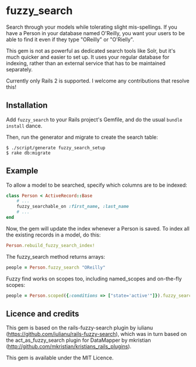 # fuzzy_search

Search through your models while tolerating slight mis-spellings. If you have a Person in your database named O'Reilly, you want your users to be able to find it even if they type "OReilly" or "O'Rielly".

This gem is not as powerful as dedicated search tools like Solr, but it's much quicker and easier to set up. It uses your regular database for indexing, rather than an external service that has to be maintained separately.

Currently only Rails 2 is supported. I welcome any contributions that resolve this!

## Installation

Add `fuzzy_search` to your Rails project's Gemfile, and do the usual `bundle install` dance.

Then, run the generator and migrate to create the search table:

    $ ./script/generate fuzzy_search_setup
    $ rake db:migrate

## Example

To allow a model to be searched, specify which columns are to be indexed:

```ruby
class Person < ActiveRecord::Base
    # ...
    fuzzy_searchable_on :first_name, :last_name
    # ...
end
```
Now, the gem will update the index whenever a Person is saved. To index all the existing records in a model, do this:

```ruby
Person.rebuild_fuzzy_search_index!
```

The fuzzy_search method returns arrays:

```ruby
people = Person.fuzzy_search "OReilly"
```

Fuzzy find works on scopes too, including named_scopes and on-the-fly scopes:

```ruby
people = Person.scoped({:conditions => ["state='active'"]}).fuzzy_search("OReilly")
```

## Licence and credits

This gem is based on the rails-fuzzy-search plugin by iulianu
(https://github.com/iulianu/rails-fuzzy-search), which was in
turn based on the act_as_fuzzy_search plugin for DataMapper
by mkristian (http://github.com/mkristian/kristians_rails_plugins).

This gem is available under the MIT Licence.
